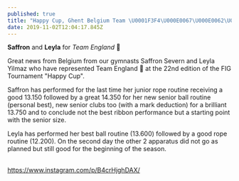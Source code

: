 ```yaml
---
published: true
title: "Happy Cup, Ghent Belgium Team \U0001F3F4\U000E0067\U000E0062\U000E0065\U000E006E\U000E0067\U000E007F"
date: 2019-11-02T12:04:17.845Z
---
```

**Saffron** and **Leyla** for _Team England_ 🏴󠁧󠁢󠁥󠁮󠁧󠁿

Great news from Belgium from our gymnasts Saffron Severn and Leyla Yilmaz who have represented Team England 🏴󠁧󠁢󠁥󠁮󠁧󠁿 at the 22nd edition of the FIG Tournament "Happy Cup".

Saffron has performed for the last time her junior rope routine receiving a good 13.150 followed by a great 14.350 for her new senior ball routine (personal best), new senior clubs too (with a mark deduction) for a brilliant 13.750 and to conclude not the best ribbon performance but a starting point with the senior size.

Leyla has performed her best ball routine (13.600) followed by a good rope routine (12.200). On the second day the other 2 apparatus did not go as planned but still good for the beginning of the season.

\
<https://www.instagram.com/p/B4crHjghDAX/>
